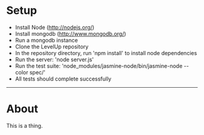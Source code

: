 # Setup

 - Install Node (http://nodejs.org/)
 - Install mongodb (http://www.mongodb.org/)
 - Run a mongodb instance
 - Clone the LevelUp repository
 - In the repository directory, run 'npm install' to install node dependencies
 - Run the server: 'node server.js'
 - Run the test suite: 'node_modules/jasmine-node/bin/jasmine-node --color spec/'
 - All tests should complete successfully
 
---

# About

This is a thing.
